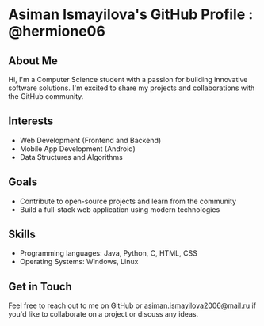 # Asiman Ismayilova's GitHub Profile : @hermione06

## About Me

Hi, I'm a Computer Science student with a passion for building innovative software solutions. I'm excited to share my projects and collaborations with the GitHub community.

## Interests

* Web Development (Frontend and Backend)
* Mobile App Development (Android)
* Data Structures and Algorithms

## Goals

* Contribute to open-source projects and learn from the community
* Build a full-stack web application using modern technologies

## Skills

* Programming languages: Java, Python, C, HTML, CSS
* Operating Systems: Windows, Linux

## Get in Touch

Feel free to reach out to me on GitHub or asiman.ismayilova2006@mail.ru if you'd like to collaborate on a project or discuss any ideas.

